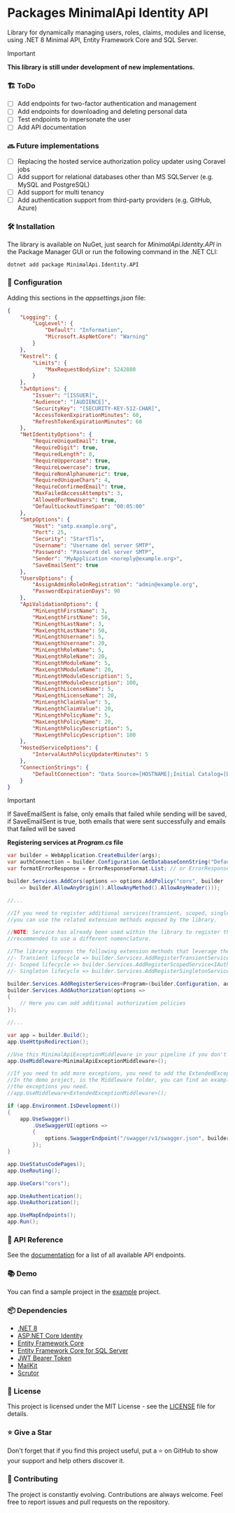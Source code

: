 ﻿# Packages MinimalApi Identity API

Library for dynamically managing users, roles, claims, modules and license, using .NET 8 Minimal API, Entity Framework Core and SQL Server.

> [!IMPORTANT]
> **This library is still under development of new implementations.**

### 🏗️ ToDo

- [ ] Add endpoints for two-factor authentication and management
- [ ] Add endpoints for downloading and deleting personal data
- [ ] Test endpoints to impersonate the user
- [ ] Add API documentation

### 🔜 Future implementations

- [ ] Replacing the hosted service authorization policy updater using Coravel jobs
- [ ] Add support for relational databases other than MS SQLServer (e.g. MySQL and PostgreSQL)
- [ ] Add support for multi tenancy
- [ ] Add authentication support from third-party providers (e.g. GitHub, Azure)

### 🛠️ Installation

The library is available on NuGet, just search for _MinimalApi.Identity.API_ in the Package Manager GUI or run the following command in the .NET CLI:

```shell
dotnet add package MinimalApi.Identity.API
```

### 🚀 Configuration

Adding this sections in the _appsettings.json_ file:

```json
{
    "Logging": {
        "LogLevel": {
            "Default": "Information",
            "Microsoft.AspNetCore": "Warning"
        }
    },
    "Kestrel": {
        "Limits": {
            "MaxRequestBodySize": 5242880
        }
    },
    "JwtOptions": {
        "Issuer": "[ISSUER]",
        "Audience": "[AUDIENCE]",
        "SecurityKey": "[SECURITY-KEY-512-CHAR]",
        "AccessTokenExpirationMinutes": 60,
        "RefreshTokenExpirationMinutes": 60
    },
    "NetIdentityOptions": {
        "RequireUniqueEmail": true,
        "RequireDigit": true,
        "RequiredLength": 8,
        "RequireUppercase": true,
        "RequireLowercase": true,
        "RequireNonAlphanumeric": true,
        "RequiredUniqueChars": 4,
        "RequireConfirmedEmail": true,
        "MaxFailedAccessAttempts": 3,
        "AllowedForNewUsers": true,
        "DefaultLockoutTimeSpan": "00:05:00"
    },
    "SmtpOptions": {
        "Host": "smtp.example.org",
        "Port": 25,
        "Security": "StartTls",
        "Username": "Username del server SMTP",
        "Password": "Password del server SMTP",
        "Sender": "MyApplication <noreply@example.org>",
        "SaveEmailSent": true
    },
    "UsersOptions": {
        "AssignAdminRoleOnRegistration": "admin@example.org",
        "PasswordExpirationDays": 90
    },
    "ApiValidationOptions": {
        "MinLengthFirstName": 3,
        "MaxLengthFirstName": 50,
        "MinLengthLastName": 3,
        "MaxLengthLastName": 50,
        "MinLengthUsername": 5,
        "MaxLengthUsername": 20,
        "MinLengthRoleName": 5,
        "MaxLengthRoleName": 20,
        "MinLengthModuleName": 5,
        "MaxLengthModuleName": 20,
        "MinLengthModuleDescription": 5,
        "MaxLengthModuleDescription": 100,
        "MinLengthLicenseName": 5,
        "MaxLengthLicenseName": 20,
        "MinLengthClaimValue": 5,
        "MaxLengthClaimValue": 20,
        "MinLengthPolicyName": 5,
        "MaxLengthPolicyName": 20,
        "MinLengthPolicyDescription": 5,
        "MaxLengthPolicyDescription": 100
    },
    "HostedServiceOptions": {
        "IntervalAuthPolicyUpdaterMinutes": 5
    },
    "ConnectionStrings": {
        "DefaultConnection": "Data Source=[HOSTNAME];Initial Catalog=[DATABASE];User ID=[USERNAME];Password=[PASSWORD];Encrypt=False"
    }
}
```

> [!IMPORTANT]
> If SaveEmailSent is false, only emails that failed while sending will be saved, if SaveEmailSent is true, both emails that were sent successfully and emails that failed will be saved

**Registering services at _Program.cs_ file**

```csharp
var builder = WebApplication.CreateBuilder(args);
var authConnection = builder.Configuration.GetDatabaseConnString("DefaultConnection");
var formatErrorResponse = ErrorResponseFormat.List; // or ErrorResponseFormat.Default

builder.Services.AddCors(options => options.AddPolicy("cors", builder
    => builder.AllowAnyOrigin().AllowAnyMethod().AllowAnyHeader()));

//...

//If you need to register additional services(transient, scoped, singleton) in dependency injection,
//you can use the related extension methods exposed by the library.

//NOTE: Service has already been used within the library to register the necessary services, it is
//recommended to use a different nomenclature.

//The library exposes the following extension methods that leverage the Scrutor package:
//- Transient lifecycle => builder.Services.AddRegisterTransientService<IAuthService>("Service");
//- Scoped lifecycle => builder.Services.AddRegisterScopedService<IAuthService>("Service");
//- Singleton lifecycle => builder.Services.AddRegisterSingletonService<IAuthService>("Service");

builder.Services.AddRegisterServices<Program>(builder.Configuration, authConnection, formatErrorResponse);
builder.Services.AddAuthorization(options =>
{
    // Here you can add additional authorization policies
});

//...

var app = builder.Build();
app.UseHttpsRedirection();

//Use this MinimalApiExceptionMiddleware in your pipeline if you don't need to add new exceptions.
app.UseMiddleware<MinimalApiExceptionMiddleware>();

//If you need to add more exceptions, you need to add the ExtendedExceptionMiddleware middleware to your pipeline.
//In the demo project, in the Middleware folder, you can find an example implementation, which you can use to add
//the exceptions you need.
//app.UseMiddleware<ExtendedExceptionMiddleware>();

if (app.Environment.IsDevelopment())
{
    app.UseSwagger()
        .UseSwaggerUI(options =>
        {
            options.SwaggerEndpoint("/swagger/v1/swagger.json", builder.Environment.ApplicationName);
        });
}

app.UseStatusCodePages();
app.UseRouting();

app.UseCors("cors");

app.UseAuthentication();
app.UseAuthorization();

app.UseMapEndpoints();
app.Run();
```

### 📡 API Reference

See the [documentation](https://github.com/AngeloDotNet/Packages.MinimalApi.Identity/tree/main/docs) for a list of all available API endpoints.

### 📚 Demo

You can find a sample project in the [example](https://github.com/AngeloDotNet/Packages.MinimalApi.Identity/tree/main/IdentityManager.API) project.

### 📦 Dependencies

- [.NET 8](https://dotnet.microsoft.com/it-it/download/dotnet/8.0)
- [ASP.NET Core Identity](https://www.nuget.org/packages/Microsoft.AspNetCore.Identity.EntityFrameworkCore)
- [Entity Framework Core](https://www.nuget.org/packages/Microsoft.EntityFrameworkCore)
- [Entity Framework Core for SQL Server](https://www.nuget.org/packages/Microsoft.EntityFrameworkCore.SqlServer)
- [JWT Bearer Token](https://www.nuget.org/packages/Microsoft.AspNetCore.Authentication.JwtBearer)
- [MailKit](https://www.nuget.org/packages/MailKit)
- [Scrutor](https://www.nuget.org/packages/Scrutor)

### 📝 License

This project is licensed under the MIT License - see the [LICENSE](LICENSE) file for details.

### ⭐ Give a Star

Don't forget that if you find this project useful, put a ⭐ on GitHub to show your support and help others discover it.

### 🤝 Contributing

The project is constantly evolving. Contributions are always welcome. Feel free to report issues and pull requests on the repository.